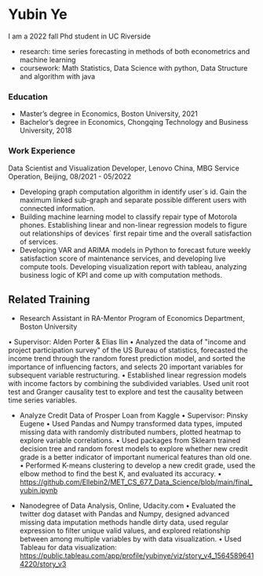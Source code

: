 # Yubin Ye

I am a  2022 fall Phd student in UC Riverside
- research: time series forecasting in methods of both econometrics and machine learning
- coursework: Math Statistics, Data Science with python, Data Structure and algorithm with java

### Education 
- Master’s degree in Economics, Boston University, 2021
- Bachelor’s degree in Economics, Chongqing Technology and Business University, 2018

### Work Experience
Data Scientist and Visualization Developer, Lenovo China, MBG Service Operation, Beijing, 08/2021 - 05/2022
- Developing graph computation algorithm in identify user\`s id. Gain the maximum linked sub-graph and separate possible different users with connected information.
- Building machine learning model to classify repair type of Motorola phones. Establishing linear and non-linear regression models to figure out relationships of devices\` first repair time and the overall satisfaction of services.
- Developing VAR and ARIMA models in Python to forecast future weekly satisfaction score of maintenance services, and developing live compute tools. Developing visualization report with tableau, analyzing business logic of KPI and come up with computation methods.

## Related Training
- Research Assistant in RA-Mentor Program of Economics Department, Boston University

• Supervisor: Alden Porter & Elias llin
• Analyzed the data of "income and project participation survey" of the US Bureau of statistics, forecasted the
income trend through the random forest prediction model, and sorted the importance of influencing factors, and
selects 20 important variables for subsequent variable restructuring.
• Established linear regression models with income factors by combining the subdivided variables. Used unit root
test and Granger causality test to explore and test the causality between time series variables.

- Analyze Credit Data of Prosper Loan from Kaggle
• Supervisor: Pinsky Eugene
• Used Pandas and Numpy transformed data types, imputed missing data with randomly distributed numbers,
plotted heatmap to explore variable correlations.
• Used packages from Sklearn trained decision tree and random forest models to explore whether new credit grade
is a better indicator of important numerical features than old one.
• Performed K-means clustering to develop a new credit grade, used the elbow method to find the best K, and
evaluated its accuracy.
• https://github.com/Ellebin2/MET_CS_677_Data_Science/blob/main/final_yubin.ipynb

- Nanodegree of Data Analysis, Online, Udacity.com 
• Evaluated the twitter dog dataset with Pandas and Numpy, designed advanced missing data imputation methods handle dirty data, used regular expression to filter unique valid values, and explored relationship between among multiple variables by with data visualization.
• Used Tableau for data visualization: https://public.tableau.com/app/profile/yubinye/viz/story_v4_15645896414220/story_v3
